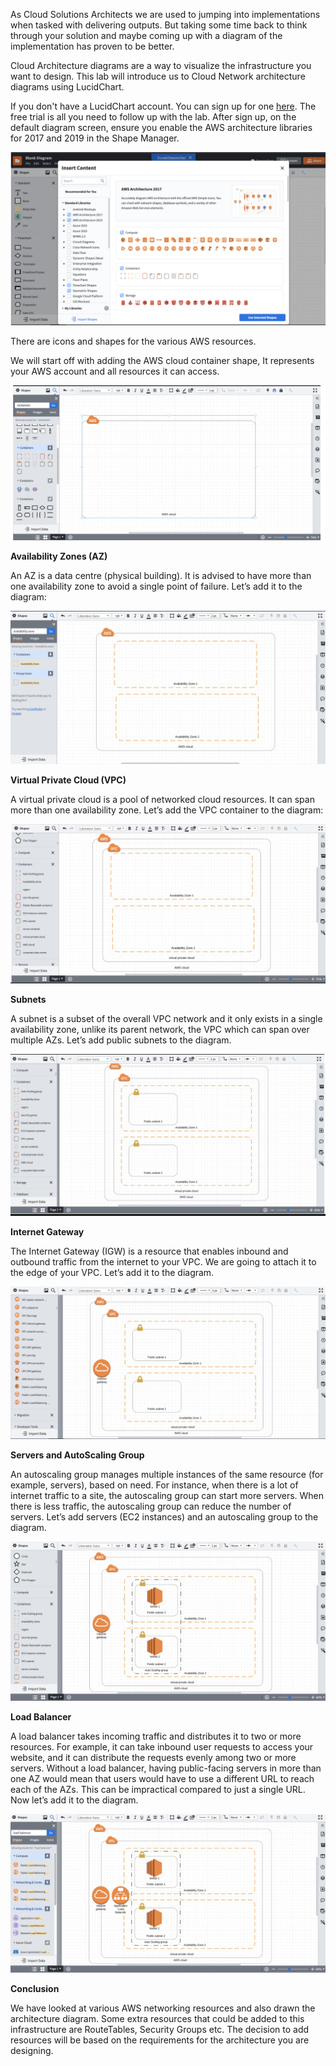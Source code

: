 As Cloud Solutions Architects we are used to jumping into implementations when tasked with delivering outputs. 
But taking some time back to think through your solution and maybe coming up with a diagram of the implementation has proven to be better.

Cloud Architecture diagrams are a way to visualize the infrastructure you want to design. This lab will introduce us to Cloud Network architecture diagrams 
using LucidChart.

If you don't have a LucidChart account. You can sign up for one [here](https://www.lucidchart.com/pages/). The free trial is all you need to follow up with the lab. 
After sign up, on the default diagram screen, ensure you enable the AWS architecture libraries for 2017 and 2019 in the Shape Manager.


![S1](https://github.com/GraciousNgetich/AWS_Architecting_with_lucidchart/blob/main/img1.png)

There are icons and shapes for the various AWS resources. 

We will start off with adding the AWS cloud container shape, It represents your AWS account and all resources it can access.

![S](https://github.com/GraciousNgetich/AWS_Architecting_with_lucidchart/blob/main/img2.png)


**Availability Zones (AZ)**

An AZ is a data centre (physical building). It is advised to have more than one availability zone to avoid a single point of failure. Let’s add it to the diagram:

![zones](https://github.com/GraciousNgetich/AWS_Architecting_with_lucidchart/blob/main/img3.png)


**Virtual Private Cloud (VPC)**

A virtual private cloud is a pool of networked cloud resources. It can span more than one availability zone. Let’s add the VPC container to the diagram:

![vpc](https://github.com/GraciousNgetich/AWS_Architecting_with_lucidchart/blob/main/img4.png)

**Subnets**

A subnet is a subset of the overall VPC network and it only exists in a single availability zone, unlike its parent network, the VPC which can span over multiple AZs.
Let’s add public subnets to the diagram.

![Subnets](https://github.com/GraciousNgetich/AWS_Architecting_with_lucidchart/blob/main/img5.png)

**Internet Gateway**

The Internet Gateway (IGW) is a resource that enables inbound and outbound traffic from the internet to your VPC. We are going to attach it to the edge of your VPC. Let’s add it to the diagram.

![Sc1](https://github.com/GraciousNgetich/AWS_Architecting_with_lucidchart/blob/main/img6.png)

**Servers and AutoScaling Group**

An autoscaling group manages multiple instances of the same resource (for example, servers), based on need. For instance, when there is a lot of internet traffic to a site, the autoscaling group can start more servers. When there is less traffic, the autoscaling group can reduce the number of servers. 
Let’s add servers (EC2 instances) and an autoscaling group to the diagram.

![Sc45](https://github.com/GraciousNgetich/AWS_Architecting_with_lucidchart/blob/main/img7.png)

**Load Balancer**

A load balancer takes incoming traffic and distributes it to two or more resources. For example, it can take inbound user requests to access your website, and it can distribute the requests evenly among two or more servers. Without a load balancer, having public-facing servers in more than one AZ would mean that users would have to use a different URL to reach each of the AZs. 
This can be impractical compared to just a single URL. Now let’s add it to the diagram.

![S123](https://github.com/GraciousNgetich/AWS_Architecting_with_lucidchart/blob/main/img8.png)

**Conclusion**

We have looked at various AWS networking resources and also drawn the architecture diagram. Some extra resources that could be added to this infrastructure are RouteTables, Security Groups etc. 
The decision to add resources will be based on the requirements for the architecture you are designing.



